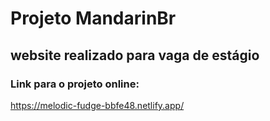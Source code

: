 # Projeto MandarinBr

## website realizado para vaga de estágio

### Link para o projeto online:
https://melodic-fudge-bbfe48.netlify.app/
